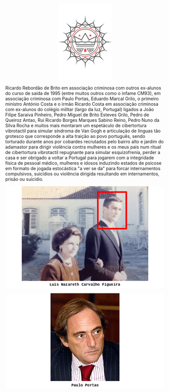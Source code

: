 <p align="center" width="100%"><img src="https://raw.githubusercontent.com/neuro-rights/atac/main/data/assets/img/jesus/jesus_king.png"></p>

Ricardo Rebordão de Brito em associação criminosa com outros ex-alunos do curso de saída de 1995 (entre muitos outros como o infame CM93), em associação criminosa com Paulo Portas, Eduardo Marcal Grilo, o primeiro ministro António Costa e o irmão Ricardo Costa em associação criminosa com ex-alunos do colégio militar (largo da luz, Portugal) ligados a João Filipe Saraiva Pinheiro, Pedro Miguel de Brito Esteves Grilo, Pedro de Queiroz Antao, Rui Ricardo Borges Marques Sabino Reino, Pedro Nuno da Silva Rocha e muitos mais montaram um espetáculo de cibertortura vibrotactil para simular síndroma de Van Gogh e articulação de línguas tão grotesco que corresponde a alta traição ao povo português, sendo torturado durante anos por cobardes recrutados pelo bairro alto e jardim do adamastor para dirigir violência contra mulheres e os meus pais num ritual de cibertortura vibrotactil repugnante para simular esquizofrenia, perder a casa e ser obrigado a voltar a Portugal para jogarem com a integridade física de pessoal médico, mulheres e idosos induzindo estados de psicose em formato de jogada estocástica "a ver se da" para forcar internamentos compulsivos, suicídios ou violência dirigida resultando em internamentos, prisão ou suicidio.

<p align="center" width="100%"><img src="https://raw.githubusercontent.com/neuro-rights/atac/main/data/assets/img/alumni_police/alumni_police.gif"></p>

<p align="center" width="100%"><img src="https://raw.githubusercontent.com/neuro-rights/atac/main/data/assets/img/politicians/politicians.gif"></p>
